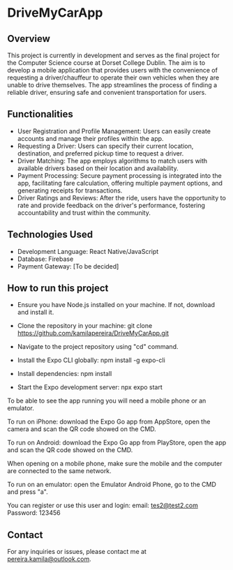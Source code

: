 # DriveMyCarApp

## Overview
This project is currently in development and serves as the final project for the Computer Science course at Dorset College Dublin. The aim is to develop a mobile application that provides users with the convenience of requesting a driver/chauffeur to operate their own vehicles when they are unable to drive themselves. The app streamlines the process of finding a reliable driver, ensuring safe and convenient transportation for users.

## Functionalities

- User Registration and Profile Management: Users can easily create accounts and manage their profiles within the app.
- Requesting a Driver: Users can specify their current location, destination, and preferred pickup time to request a driver.
- Driver Matching: The app employs algorithms to match users with available drivers based on their location and availability.
- Payment Processing: Secure payment processing is integrated into the app, facilitating fare calculation, offering multiple payment options, and generating receipts for transactions.
- Driver Ratings and Reviews: After the ride, users have the opportunity to rate and provide feedback on the driver's performance, fostering accountability and trust within the community.

## Technologies Used

- Development Language: React Native/JavaScript
- Database: Firebase
- Payment Gateway: [To be decided]

## How to run this project

- Ensure you have Node.js installed on your machine. If not, download and install it.

- Clone the repository in your machine:
	git clone https://github.com/kamilapereira/DriveMyCarApp.git

- Navigate to the project repository using "cd" command.

- Install the Expo CLI globally:
	npm install -g expo-cli

- Install dependencies:
	npm install

- Start the Expo development server:
	npx expo start

To be able to see the app running you will need a mobile phone or an emulator.

To run on iPhone: download the Expo Go app from AppStore, open the camera and scan the QR code showed on the CMD.

To run on Android: download the Expo Go app from PlayStore, open the app and scan the QR code showed on the CMD.

When opening on a mobile phone, make sure the mobile and the computer are connected to the same network.

To run on an emulator: open the Emulator Android Phone, go to the CMD and press "a".

You can register or use this user and login:
email: tes2@test2.com
Password: 123456

## Contact
For any inquiries or issues, please contact me at [pereira.kamila@outlook.com](mailto:pereira.kamila@outlook.com).
